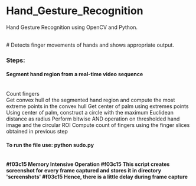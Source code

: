 # Hand_Gesture_Recognition
Hand Gesture Recognition using OpenCV and Python.

</br>
# Detects finger movements of hands and shows appropriate output.
<h3>Steps:</h3>

<h4>Segment hand region from a real-time video sequence</h4>
</br>
<Background Subtraction
Motion Detection and Thresholding
Contour Extraction

<h4>Count fingers</h4>
</br>
Get convex hull of the segmented hand region and compute the most extreme points in the convex hull
Get center of palm using extremes points
Using center of palm, construct a circle with the maximum Euclidean distance as radius
Perform bitwise AND operation on thresholded hand image and the circular ROI
Compute count of fingers using the finger slices obtained in previous step

<h4>To run the file use: python sudo.py</h4>
<br/>
<b>
#f03c15 Memory Intensive Operation
#f03c15 This script creates screenshot for every frame captured and stores it in directory 'screenshots'
#f03c15 Hence, there is a little delay during frame capture
